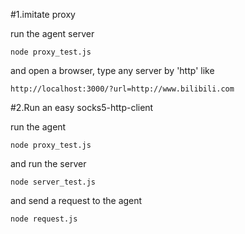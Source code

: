 
#1.imitate proxy

run the agent server
```
node proxy_test.js
```

and open a browser, type any server by 'http' like

```
http://localhost:3000/?url=http://www.bilibili.com
```


#2.Run an easy socks5-http-client

run the agent
```
node proxy_test.js
```

and run the server

```
node server_test.js
```

and send a request to the agent
```
node request.js
```
